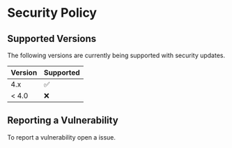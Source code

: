 # Security Policy

## Supported Versions

The following versions are currently being supported with security updates.

| Version | Supported          |
| ------- | ------------------ |
| 4.x     | :white_check_mark: |
| < 4.0   | :x:                |

## Reporting a Vulnerability

To report a vulnerability open a issue.
